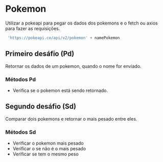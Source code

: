 # Pokemon

Utilizar a pokeapi para pegar os dados dos pokemons e o fetch ou axios para fazer as requisições.

```js
 'https://pokeapi.co/api/v2/pokemon' + namePokemon
```

## Primeiro desáfio (Pd)

Retornar os dados de um pokemon, quando o nome for enviado.

### Métodos Pd

+ Verifica se o pokemon está sendo retornado.

## Segundo desáfio (Sd)

Comparar dois pokemons e retornar o mais pesado entre eles.

### Métodos Sd

+ Verificar o pokemon mais pesado
+ Verificar o se não é o mais pesado
+ Verificar se tem o mesmo peso
